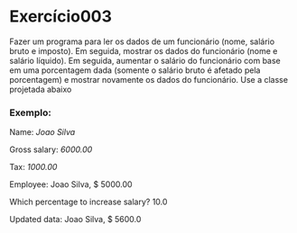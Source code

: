 
# Exercício003

Fazer um programa para ler os dados de um funcionário (nome, salário bruto e imposto). Em 
seguida, mostrar os dados do funcionário (nome e salário líquido). Em seguida, aumentar o 
salário do funcionário com base em uma porcentagem dada (somente o salário bruto é 
afetado pela porcentagem) e mostrar novamente os dados do funcionário. Use a classe 
projetada abaixo

### **Exemplo:**


Name: *Joao Silva*

Gross salary: *6000.00*

Tax: *1000.00*

Employee: Joao Silva, $ 5000.00

Which percentage to increase salary? 10.0

Updated data: Joao Silva, $ 5600.0